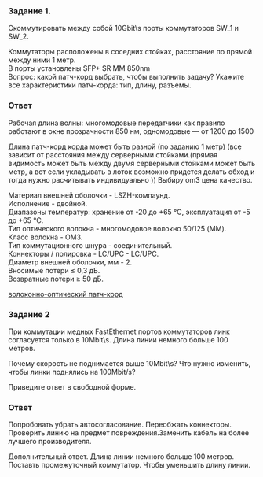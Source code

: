 ### Задание 1.
<p>Cкоммутировать между собой 10Gbit\s порты коммутаторов SW_1 и SW_2.<br>

Коммутаторы расположены в соседних стойках, расстояние по прямой между ними 1 метр.<br>
В порты установлены SFP+ SR MM 850nm<br>
Вопрос: какой патч-корд выбрать, чтобы выполнить задачу? Укажите все характеристики патч-корда: тип, длину, разъемы.</p>

### Ответ

Рабочая длина волны: многомодовые передатчики как правило работают в окне прозрачности 850 нм,
одномодовые — от 1200 до 1500

Длина патч-корд корда может быть разной (по заданию 1 метр) (все зависит от расстояния между серверными стойками.(прямая видимость может быть между двумя серверными стойками может быть метр, а вот если укладывать в лоток возможно придется делать обход и тогда нужно расчитывать индивидуально ))
Выбиру om3 цена качество.

<p>Материал внешней оболочки - LSZH-компаунд.<br>
Исполнение - двойной.<br>
Диапазоны температур: хранение от -20 до +65 °C, эксплуатация от -5 до +65 °C.<br>
Тип оптического волокна - многомодовое волокно 50/125 (MM).<br>
Класс волокна - OM3.<br>
Тип коммутационного шнура - соединительный.<br>
Коннекторы / полировка - LC/UPC - LC/UPC.<br>
Диаметр внешней оболочки, мм - 2.<br>
Вносимые потери ≤ 0,3 дБ.<br>
Возвратные потери ≥ 50 дБ.</p>

[ волоконно-оптический патч-корд ](https://www.vseinstrumenti.ru/product/soedinitelnyj-volokonno-opticheskij-shnur-nikomax-akva-3m-nmf-pc2m3c2-lcu-lcu-003-1014061/)



### Задание 2
<p>При коммутации медных FastEthernet портов коммутаторов линк согласуется только в 10Mbit\s. Длина линии немного больше 100 метров.<br>

Почему скорость не поднимается выше 10Mbit\s? Что нужно изменить, чтобы линки поднялись на 100Mbit/s?</p>

Приведите ответ в свободной форме.

### Ответ

<p>Попробовать убрать автосогласование. Переобжать коннекторы. Проверить линию на предмет повреждения.Заменить кабель на более лучшего производителя.</p>

Дополнительный ответ.
Длина линии немного больше 100 метров.
Поставть промежуточный коммутатор. Чтобы уменьшить длину линии. 



[def]: https://www.vseinstrumenti.ru/product/soedinitelnyj-volokonno-opticheskij-shnur-nikomax-akva-3m-nmf-pc2m3c2-lcu-lcu-003-1014061/#characteristics